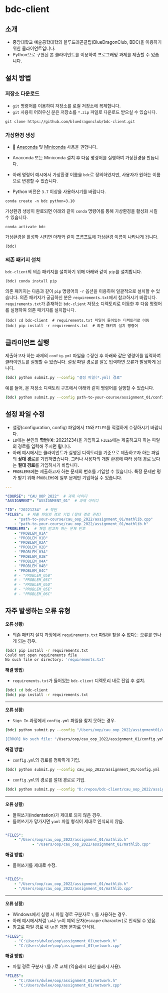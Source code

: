 # bdc-client

## 소개
- 중앙대학교 예술공학대학의 블루드래곤클럽(BlueDragonClub, BDC)을 이용하기 위한 클라이언트입니다.
- Python으로 구현된 본 클라이언트를 이용하여 프로그래밍 과제를 제출할 수 있습니다.

## 설치 방법

### 저장소 다운로드
- `git` 명령어를 이용하여 저장소를 로컬 저장소에 복제합니다.
- `git` 사용이 어려우신 분은 저장소를 `*.zip` 파일로 다운로드 받으실 수 있습니다.

```
git clone https://github.com/bluedragonclub/bdc-client.git
```


### 가상환경 생성
- :snake: [Anaconda](https://www.anaconda.com) 및 [Miniconda](https://docs.conda.io/en/latest/miniconda.html) 사용을 권합니다.

- Anaconda 또는 Miniconda 설치 후 다음 명령어를 실행하여 가상환경을 만듭니다. 
- 아래 명령어 예시에서 가상환경 이름을 `bdc`로 정의하였지만, 사용자가 원하는 이름으로 변경할 수 있습니다.
- Python 버전은 `3.7` 이상을 사용하시기를 바랍니다.

```
conda create -n bdc python=3.10
```


가상환경 생성이 완료되면 아래와 같이 `conda` 명령어를 통해 가상환경을 활성화 시킬 수 있습니다.

```
conda activate bdc
```


가상환경을 활성화 시키면 아래와 같이 프롬프트에 가상환경 이름이 나타나게 됩니다.

```
(bdc) 
```


### 의존 패키지 설치

`bdc-client`의 의존 패키지를 설치하기 위해 아래와 같이 `pip`를 설치합니다.

```
(bdc) conda install pip
```

의존 패키지는 다음과 같이 `pip` 명령어의 `-r` 옵션을 이용하여 일괄적으로 설치할 수 있습니다. 의존 패키지가 궁금하신 분은 `requirements.txt`에서 참고하시기 바랍니다. `requirements.txt`가 존재하는 `bdc-client` 저장소 디렉토리로 이동한 후 다음 명령어를 실행하여 의존 패키지를 설치합니다.

```
(bdc) cd bdc-client  # requirements.txt 파일이 들어있는 디렉토리로 이동
(bdc) pip install -r requirements.txt  # 의존 패키지 설치 명령어
```


## 클라이언트 실행

제출하고자 하는 과제의 `config.yml` 파일을 수정한 후 아래와 같은 명령어를 입력하여 클라이언트를 실행할 수 있습니다.
설정 파일 경로를 잘못 입력하면 오류가 발생하게 됩니다.

```bash
(bdc) python submit.py --config "설정 파일(*.yml) 경로"
```

예를 들어, 본 저장소 디렉토리 구조에서 아래와 같이 명령어를 실행할 수 있습니다.

```bash
(bdc) python submit.py --config path-to-your-course/assignment_01/config.yml
```


## 설정 파일 수정

- 설정(configuration, config) 파일에서 `ID`와 `FILES`를 적절하게 수정하시기 바랍니다.
- `ID`에는 본인의 **학번**(예: 20221234)을 기입하고 `FILES`에는 제출하고자 하는 파일의 경로를 입력해 주시면 됩니다.
- 아래 예시에서는 클라이언트가 실행된 디렉토리를 기준으로 제출하고자 하는 파일의 **상대 경로**를 기입하였습니다. 그러나 사용자의 개발 환경에 따라 상대 경로 보다는 **절대 경로**를 기입하시기 바랍니다.
- `PROBLEMS`에는 제출하고자 하는 문제의 번호를 기입할 수 있습니다. 특정 문제만 평가 받기 위해 `PROBLEMS`에 일부 문제만 기입하실 수 있습니다.

```yaml
---

"COURSE": "CAU_OOP_2022"  # 과목 아이디
"ASSIGNMENT": "ASSIGNMENT_01"  # 과제 아이디

"ID": "20221234"  # 학번
"FILES":  # 제출 파일의 경로 기입 (절대 경로 권장)
    - "path-to-your-course/cau_oop_2022/assignment_01/mathlib.cpp"
    - "path-to-your-course/cau_oop_2022/assignment_01/mathlib.h"
"PROBLEMS":  # 채점 받고자 하는 문제 번호
    - "PROBLEM_01A"
    - "PROBLEM_01B"
    - "PROBLEM_02A"
    - "PROBLEM_02B"
    - "PROBLEM_03A"
    - "PROBLEM_03B"
    - "PROBLEM_04A"
    - "PROBLEM_04B"
    - "PROBLEM_04C"
    # - "PROBLEM_05B"
    # - "PROBLEM_05C"
    # - "PROBLEM_05D"
    # - "PROBLEM_05E"
    # - "PROBLEM_06C"
```


## 자주 발생하는 오류 유형


**오류 상황**)
- 의존 패키지 설치 과정에서 `requirements.txt` 파일을 찾을 수 없다는 오류를 만나게 되는 경우.

```bash
(bdc) pip install -r requirements.txt
Could not open requirements file
No such file or directory: 'requirements.txt'
```

**해결 방법**)
- `requirements.txt`가 들어있는 `bdc-client` 디렉토리 내로 진입 후 설치.

```bash
(bdc) cd bdc-client
(bdc) pip install -r requirements.txt
```


------------------------------------------------------------------------

**오류 상황**)
- `Sign In` 과정에서 `config.yml` 파일을 찾지 못하는 경우.

```bash
(bdc) python submit.py --config "/Users/oop/cau_oop_2022/assignment01/config.yml

[ERROR] No such file: "/Users/oop/cau_oop_2022/assignment_01/config.yml

```

**해결 방법**)
- `config.yml`의 경로를 정확하게 기입.

```bash
(bdc) python submit.py --config cau_oop_2022/assignment_01/config.yml
```

- `config.yml`의 경로를 절대 경로로 기입.

```bash
(bdc) python submit.py --config "D:/repos/bdc-client/cau_oop_2022/assignment_01/config.yml"
```


------------------------------------------------------------------------

**오류 상황**)
- 들여쓰기(indentation)가 제대로 되지 않은 경우.
- 들여쓰기가 망가지면 `yaml` 파일 형식이 제대로 인식되지 않음.

```yaml

"FILES":
    - "/Users/oop/cau_oop_2022/assignment_01/mathlib.h"
            - "/Users/oop/cau_oop_2022/assignment_01/mathlib.cpp"

```

**해결 방법**)
- 들여쓰기를 제대로 수정.

```yaml

"FILES":
    - "/Users/oop/cau_oop_2022/assignment_01/mathlib.h"
    - "/Users/oop/cau_oop_2022/assignment_01/mathlib.cpp"

```


------------------------------------------------------------------------


**오류 상황**)
- Windows에서 실행 시 파일 경로 구분자로 `\` 를 사용하는 경우.
- 아래 예시에서처럼 `\a`나 `\n`이 예외 문자(escape character)로 인식될 수 있음.
- 참고로 파일 경로 내 `\n`은 개행 문자로 인식됨.


```yaml
"FILES":
    - "C:\Users\dwlee\oop\assignment_01\network.h"
    - "C:\Users\dwlee\oop\assignment_01\network.cpp"

```

**해결 방법**)
- 파일 경로 구분자 `\`를 `/`로 교체 (역슬래시 대신 슬래시 사용).

```yaml
"FILES":
    - "C:/Users/dwlee/oop/assignment_01/network.h"
    - "C:/Users/dwlee/oop/assignment_01/network.cpp"

```

